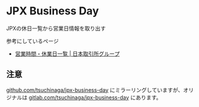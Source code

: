 # JPX Business Day

JPXの休日一覧から営業日情報を取り出す

参考にしているページ
* [営業時間・休業日一覧 | 日本取引所グループ](https://www.jpx.co.jp/corporate/about-jpx/calendar/)

## 注意

[github.com/tsuchinaga/jpx-business-day](https://github.com/tsuchinaga/jpx-business-day) にミラーリングしていますが、オリジナルは [gitlab.com/tsuchinaga/jpx-business-day](https://gitlab.com/tsuchinaga/jpx-business-day) にあります。
